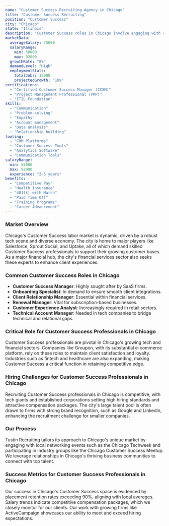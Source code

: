 ```yaml
---
name: "Customer Success Recruiting Agency in Chicago"
title: "Customer Success Recruiting"
position: "Customer Success"
city: "Chicago"
state: "Illinois"
description: "Customer Success roles in Chicago involve engaging with customers to understand their needs and ensure their satisfaction with the company's products or services."
marketData:
  averageSalary: 75000
  salaryRange:
    min: 58000
    max: 92000
  growthRate: "8%"
  demandLevel: "High"
  employmentStats:
    totalJobs: 15000
    projectedGrowth: "10%"
certifications:
  - "Certified Customer Success Manager (CCSM)"
  - "Project Management Professional (PMP)"
  - "ITIL Foundation"
skills:
  - "Communication"
  - "Problem-solving"
  - "Empathy"
  - "Account management"
  - "Data analysis"
  - "Relationship building"
tooling:
  - "CRM Platforms"
  - "Customer Success Tools"
  - "Analytics Software"
  - "Communication Tools"
salaryRange:
  min: 58000
  max: 92000
  experience: "2-5 years"
benefits:
  - "Competitive Pay"
  - "Health Insurance"
  - "401(k) with Match"
  - "Paid Time Off"
  - "Training Programs"
  - "Career Advancement"
---
```


### Market Overview
Chicago's Customer Success labor market is dynamic, driven by a robust tech scene and diverse economy. The city is home to major players like Salesforce, Sprout Social, and Uptake, all of which demand skilled Customer Success professionals to support their growing customer bases. As a major financial hub, the city's financial services sector also seeks these experts to enhance client experiences.
### Common Customer Success Roles in Chicago
- **Customer Success Manager**: Highly sought after by SaaS firms.
- **Onboarding Specialist**: In demand to ensure smooth client integrations.
- **Client Relationship Manager**: Essential within financial services.
- **Renewal Manager**: Vital for subscription-based businesses.
- **Customer Experience Analyst**: Increasingly required in retail sectors.
- **Technical Account Manager**: Needed in tech companies to bridge technical and relational gaps.

### Critical Role for Customer Success Professionals in Chicago
Customer Success professionals are pivotal in Chicago's growing tech and financial sectors. Companies like Groupon, with its substantial e-commerce platform, rely on these roles to maintain client satisfaction and loyalty. Industries such as fintech and healthcare are also expanding, making Customer Success a critical function in retaining competitive edge.

### Hiring Challenges for Customer Success Professionals in Chicago
Recruiting Customer Success professionals in Chicago is competitive, with tech giants and established corporations setting high hiring standards and attractive compensation packages. The city's large talent pool is often drawn to firms with strong brand recognition, such as Google and LinkedIn, enhancing the recruitment challenge for smaller companies.

### Our Process
Tustin Recruiting tailors its approach to Chicago's unique market by engaging with local networking events such as the Chicago Techweek and participating in industry groups like the Chicago Customer Success Meetup. We leverage relationships in Chicago's thriving business communities to connect with top talent.

### Success Metrics for Customer Success Professionals in Chicago
Our success in Chicago's Customer Success space is evidenced by placement retention rates exceeding 90%, aligning with local averages. Salary trends indicate competitive compensation packages, which we closely monitor for our clients. Our work with growing firms like ActiveCampaign showcases our ability to meet and exceed hiring expectations.